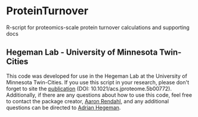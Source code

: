 # ProteinTurnover
R-script for proteomics-scale protein turnover calculations and supporting docs

## Hegeman Lab - University of Minnesota Twin-Cities
This code was developed for use in the Hegeman Lab at the University of Minnesota Twin-Cities. If you use this script in your research, please don't forget to site the [publication](http://pubs.acs.org/doi/abs/10.1021/acs.jproteome.5b00772) (DOI: 10.1021/acs.jproteome.5b00772). Additionally, if there are any questions about how to use this code, feel free to contact the package creator, [Aaron Rendahl](arendahl@stat.umn.edu), and any additional questions can be directed to [Adrian Hegeman](hegem007@umn.edu). 
